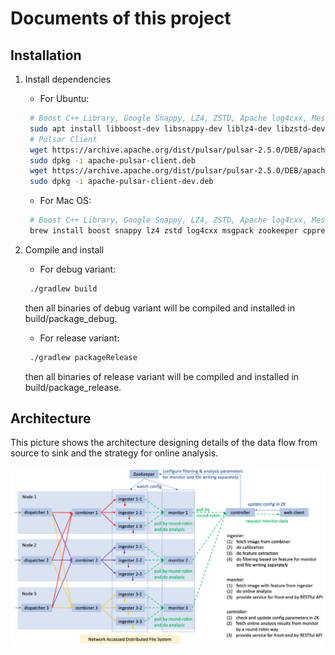 # Documents of this project

## Installation

1. Install dependencies  
   * For Ubuntu:  

   ```bash
    # Boost C++ Library, Google Snappy, LZ4, ZSTD, Apache log4cxx, MessagePack, ZooKeeper, C++ Rest SDK, HDF5
    sudo apt install libboost-dev libsnappy-dev liblz4-dev libzstd-dev liblog4cxx-dev libmsgpack-dev libzookeeper-mt-dev libcpprest-dev libhdf5-dev
    # Pulsar Client
    wget https://archive.apache.org/dist/pulsar/pulsar-2.5.0/DEB/apache-pulsar-client.deb
    sudo dpkg -i apache-pulsar-client.deb
    wget https://archive.apache.org/dist/pulsar/pulsar-2.5.0/DEB/apache-pulsar-client-dev.deb
    sudo dpkg -i apache-pulsar-client-dev.deb
   ```

   * For Mac OS:  

   ```bash
    # Boost C++ Library, Google Snappy, LZ4, ZSTD, Apache log4cxx, MessagePack, ZooKeeper, C++ Rest SDK, Pulsar Client, HDF5
    brew install boost snappy lz4 zstd log4cxx msgpack zookeeper cpprestsdk libpulsar hdf5
   ```

2. Compile and install  
   * For debug variant:

   ```bash
    ./gradlew build
   ```

   then all binaries of debug variant will be compiled and installed in build/package_debug.  

   * For release variant:

   ```bash
    ./gradlew packageRelease
   ```

   then all binaries of release variant will be compiled and installed in build/package_release.

## Architecture

This picture shows the architecture designing details of the data flow from source to sink and the strategy for online analysis.

![architecture](images/architecture.png)

